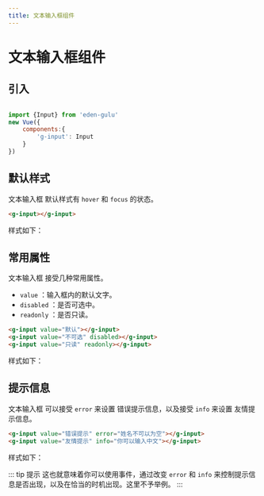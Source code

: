 ```yaml
---
title: 文本输入框组件
---
```


# 文本输入框组件

## 引入

```js

import {Input} from 'eden-gulu'
new Vue({
    components:{
        'g-input': Input
    }
})
```

## 默认样式

文本输入框 默认样式有 `hover` 和 `focus` 的状态。

```html
<g-input></g-input>
```

样式如下：

<ClientOnly>
<input-demo-default></input-demo-default>
</ClientOnly>

## 常用属性

文本输入框 接受几种常用属性。

- `value` ：输入框内的默认文字。
- `disabled` ：是否可选中。
- `readonly` ：是否只读。

```html
<g-input value="默认"></g-input>
<g-input value="不可选" disabled></g-input>
<g-input value="只读" readonly></g-input>
```

样式如下：

<ClientOnly>
<input-demo-property></input-demo-property>
</ClientOnly>

## 提示信息

文本输入框 可以接受 `error` 来设置 错误提示信息，以及接受 `info` 来设置 友情提示信息。

```html
<g-input value="错误提示" error="姓名不可以为空"></g-input>
<g-input value="友情提示" info="你可以输入中文"></g-input>
```

样式如下：

<ClientOnly>
<input-demo-message></input-demo-message>
</ClientOnly>

::: tip 提示
这也就意味着你可以使用事件，通过改变 `error` 和 `info` 来控制提示信息是否出现，以及在恰当的时机出现。这里不予举例。
:::
